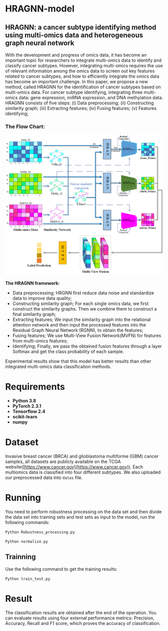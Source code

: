 # HRAGNN-model
## HRAGNN: a cancer subtype identifying method using multi-omics data and heterogeneous graph neural network
With the development and progress of omics data, it has become an important topic for researchers to integrate multi-omics data to identify and classify cancer subtypes.   However, integrating multi-omics requires the use of relevant information among the omics data to screen out key features related to cancer subtypes, and how to efficiently integrate the omics data has become an important challenge. In this paper, we propose a new method, called HRAGNN for the identification of cancer subtypes based on multi-omics data. For cancer subtype identifying, integrating three multi-omics data: gene expression, miRNA expression, and DNA methylation data. HRAGNN consists of five steps: (i) Data preprocessing; (ii) Constructing similarity graph; (iii) Extracting features; (iv) Fusing features; (v) Features identifying;

### The Flow Chart:

![Flow Chart](https://github.com/1book1/HRAGNN-model/blob/main/Flow%20chart.png)

**The HRAGNN framework:**
- Data preprocessing; HRGNN first reduce data noise and standardize data to improve data quality;
- Constructing similarity graph; For each single omics data, we first construct the similarity graphs. Then we combine them to construct a final similarity graph; 
- Extracting features; We input the similarity graph into the relational attention network and then input the processed features into the Residual Graph Neural Network (RGNN), to obtain the features;
- Fusing features; We use Multi-View Fusion Network(MVFN) for features from multi-omics features;
- Identifying; Finally, we pass the obtained fusion features through a layer Softmax and get the class probability of each sample.

Experimental results show that this model has better results than other integrated multi-omics data classification methods.
# Requirements
- **Python 3.8**
- **PyTorch 2.3.1**
- **Tensorflow 2.4**
- **scikit-learn**
- **numpy**

# Dataset
Invasive breast cancer (BRCA) and glioblastoma multiforme (GBM) cancer samples, all datasets are publicly available on the TCGA website([https://www.cancer.gov](https://www.cancer.gov)). Each multiomics data is classified into four different subtypes. We also uploaded our preprocessed data into ``datas`` file.

# Running
You need to perform robustness processing on the data set and then divide the data set into training sets and test sets as input to the model, run the following commands:
```
Python Robustness_processing.py
```
```
Python normalize.py
```
## Trainning
Use the following command to get the training results:
```
Python train_test.py
```
# Result
The classification results are obtained after the end of the operation. You can evaluate results using four external performance metrics: Precision, Accuracy, Recall and F1 score, which proves the accuracy of classification.

